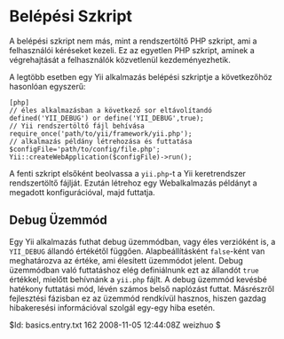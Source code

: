 Belépési Szkript
================

A belépési szkript nem más, mint a rendszertöltő PHP szkript, ami a felhasználói
kéréseket kezeli. Ez az egyetlen PHP szkript, aminek a végrehajtását a felhasználók
közvetlenül kezdeményezhetik.

A legtöbb esetben egy Yii alkalmazás belépési szkriptje a következőhöz hasonlóan
egyszerű:

~~~
[php]
// éles alkalmazásban a következő sor eltávolítandó
defined('YII_DEBUG') or define('YII_DEBUG',true);
// Yii rendszertöltő fájl behívása
require_once('path/to/yii/framework/yii.php');
// alkalmazás példány létrehozása és futtatása
$configFile='path/to/config/file.php';
Yii::createWebApplication($configFile)->run();
~~~

A fenti szkript elsőként beolvassa a `yii.php`-t a Yii keretrendszer
rendszertöltő fájlját. Ezután létrehoz egy Webalkalmazás példányt a
megadott konfigurációval, majd futtatja.

Debug Üzemmód
-------------

Egy Yii alkalmazás futhat debug üzemmódban, vagy éles verzióként is, a
`YII_DEBUG` állandó értékétől függően. Alapbeállításként `false`-ként van
meghatározva az értéke, ami élesített üzemmódot jelent. Debug üzemmódban
való futtatáshoz elég definiálnunk ezt az állandót `true` értékkel, mielőtt
behívnánk a `yii.php` fájlt. A debug üzemmód kevésbé hatékony futtatási mód,
lévén számos belső naplózást futtat. Másrészről fejlesztési fázisban ez az
üzemmód rendkívül hasznos, hiszen gazdag hibakeresési információval szolgál
egy-egy hiba esetén.

<div class="revision">$Id: basics.entry.txt 162 2008-11-05 12:44:08Z weizhuo $</div>